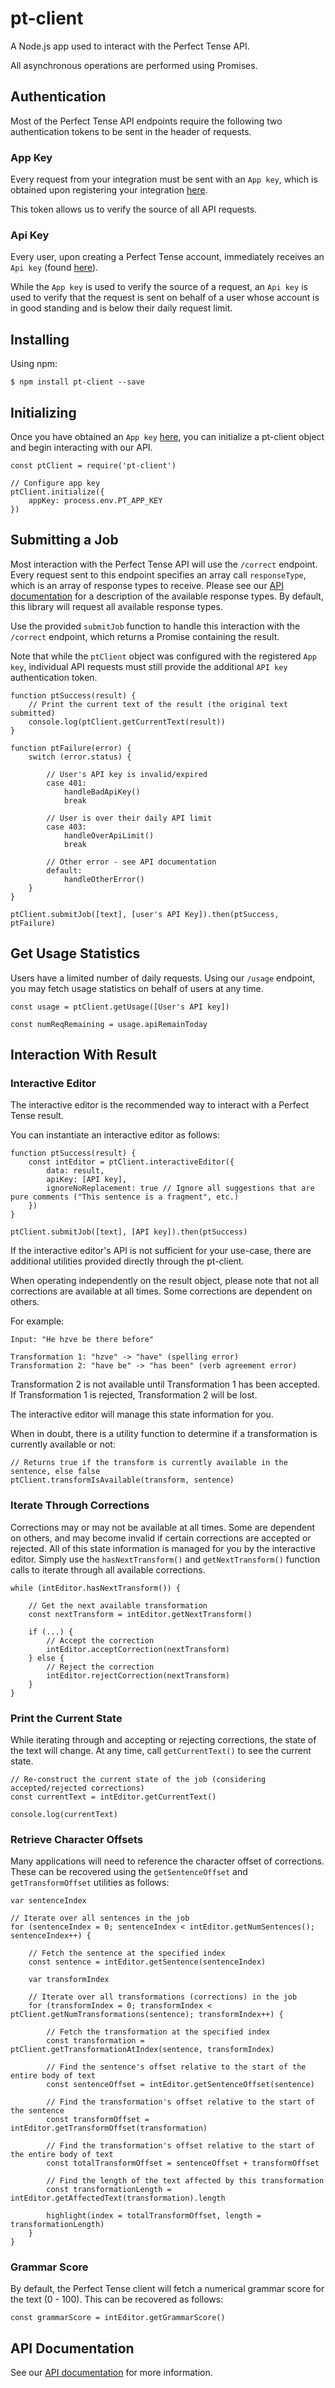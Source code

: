 # pt-client

A Node.js app used to interact with the Perfect Tense API.

All asynchronous operations are performed using Promises.

## Authentication

Most of the Perfect Tense API endpoints require the following two authentication tokens to be sent in the header of requests.

### App Key

Every request from your integration must be sent with an `App key`, which is obtained upon registering your integration [here](https://app.perfecttense.com/api).

This token allows us to verify the source of all API requests.

### Api Key

Every user, upon creating a Perfect Tense account, immediately receives an `Api key` (found [here](https://app.perfecttense.com/api)).

While the `App key` is used to verify the source of a request, an `Api key` is used to verify that the request is sent on behalf of a user whose account is in good standing and is below their daily request limit.

## Installing

Using npm:
```
$ npm install pt-client --save
```

## Initializing

Once you have obtained an `App key` [here](https://app.perfecttense.com/api), you can initialize a pt-client object and begin interacting with our API.

```
const ptClient = require('pt-client')

// Configure app key
ptClient.initialize({
    appKey: process.env.PT_APP_KEY
})

```

## Submitting a Job

Most interaction with the Perfect Tense API will use the `/correct` endpoint. Every request sent to this endpoint specifies an array call `responseType`, which is an array of response types to receive. Please see our [API documentation](https://www.perfecttense.com/docs/#introduction) for a description of the available response types. By default, this library will request all available response types.

Use the provided `submitJob` function to handle this interaction with the `/correct` endpoint, which returns a Promise containing the result.

Note that while the `ptClient` object was configured with the registered `App key`, individual API requests must still provide the additional `API key` authentication token.


```
function ptSuccess(result) {
	// Print the current text of the result (the original text submitted)
	console.log(ptClient.getCurrentText(result))
}

function ptFailure(error) {
	switch (error.status) {

		// User's API key is invalid/expired
		case 401:
			handleBadApiKey()
			break

		// User is over their daily API limit
		case 403:
			handleOverApiLimit()
			break

		// Other error - see API documentation
		default:
			handleOtherError()
	}
}

ptClient.submitJob([text], [user's API Key]).then(ptSuccess, ptFailure)

```

## Get Usage Statistics

Users have a limited number of daily requests. Using our `/usage` endpoint, you may fetch usage statistics on behalf of users at any time.

```
const usage = ptClient.getUsage([User's API key])

const numReqRemaining = usage.apiRemainToday
```

## Interaction With Result

### Interactive Editor

The interactive editor is the recommended way to interact with a Perfect Tense result. 

You can instantiate an interactive editor as follows:

```
function ptSuccess(result) {
	const intEditor = ptClient.interactiveEditor({
		data: result,
		apiKey: [API key],
		ignoreNoReplacement: true // Ignore all suggestions that are pure comments ("This sentence is a fragment", etc.)
	})
}

ptClient.submitJob([text], [API key]).then(ptSuccess)

```

If the interactive editor's API is not sufficient for your use-case, there are additional utilities provided directly through the pt-client.

When operating independently on the result object, please note that not all corrections are available at all times. Some corrections are dependent on others.

For example:

```
Input: "He hzve be there before"

Transformation 1: "hzve" -> "have" (spelling error)
Transformation 2: "have be" -> "has been" (verb agreement error)
```

Transformation 2 is not available until Transformation 1 has been accepted. If Transformation 1 is rejected, Transformation 2 will be lost.

The interactive editor will manage this state information for you.

When in doubt, there is a utility function to determine if a transformation is currently available or not:

```
// Returns true if the transform is currently available in the sentence, else false
ptClient.transformIsAvailable(transform, sentence)
```

### Iterate Through Corrections

Corrections may or may not be available at all times. Some are dependent on others, and may become invalid if certain corrections are accepted or rejected. All of this state information is managed for you by the interactive editor. Simply use the `hasNextTransform()` and `getNextTransform()` function calls to iterate through all available corrections.

```
while (intEditor.hasNextTransform()) {

	// Get the next available transformation
	const nextTransform = intEditor.getNextTransform()

	if (...) {
		// Accept the correction
		intEditor.acceptCorrection(nextTransform)
	} else {
		// Reject the correction
		intEditor.rejectCorrection(nextTransform)
	}
}

```

### Print the Current State

While iterating through and accepting or rejecting corrections, the state of the text will change. At any time, call `getCurrentText()` to see the current state.

```
// Re-construct the current state of the job (considering accepted/rejected corrections)
const currentText = intEditor.getCurrentText()

console.log(currentText)
```

### Retrieve Character Offsets

Many applications will need to reference the character offset of corrections. These can be recovered using the `getSentenceOffset` and `getTransformOffset` utilities as follows:

```
var sentenceIndex

// Iterate over all sentences in the job
for (sentenceIndex = 0; sentenceIndex < intEditor.getNumSentences(); sentenceIndex++) {
	
	// Fetch the sentence at the specified index
	const sentence = intEditor.getSentence(sentenceIndex)

	var transformIndex

	// Iterate over all transformations (corrections) in the job
	for (transformIndex = 0; transformIndex < ptClient.getNumTransformations(sentence); transformIndex++) {

		// Fetch the transformation at the specified index
		const transformation = ptClient.getTransformationAtIndex(sentence, transformIndex)

		// Find the sentence's offset relative to the start of the entire body of text
		const sentenceOffset = intEditor.getSentenceOffset(sentence)

		// Find the transformation's offset relative to the start of the sentence
		const transformOffset = intEditor.getTransformOffset(transformation)

		// Find the transformation's offset relative to the start of the entire body of text
		const totalTransformOffset = sentenceOffset + transformOffset

		// Find the length of the text affected by this transformation
		const transformationLength = intEditor.getAffectedText(transformation).length

		highlight(index = totalTransformOffset, length = transformationLength)
	}
}

```
### Grammar Score

By default, the Perfect Tense client will fetch a numerical grammar score for the text (0 - 100). This can be recovered as follows:

```
const grammarScore = intEditor.getGrammarScore()
```

## API Documentation

See our [API documentation](https://www.perfecttense.com/docs/#introduction) for more information.